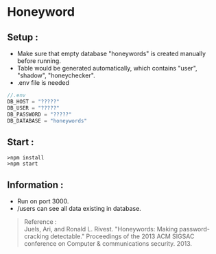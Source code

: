 # Honeyword
## Setup :<br>
- Make sure that empty database "honeywords" is created manually before running.
- Table would be generated automatically, which contains "user", "shadow", "honeychecker".
- .env file is needed
```javascript
//.env
DB_HOST = "?????"
DB_USER = "?????"
DB_PASSWORD = "?????"
DB_DATABASE = "honeywords"
```

## Start :<br>
`>npm install`<br>
`>npm start`

## Information :<br> 
- Run on port 3000.<br>
- /users can see all data existing in database.<br>

> Reference :<br>
> Juels, Ari, and Ronald L. Rivest. "Honeywords: Making password-cracking detectable." Proceedings of the 2013 ACM SIGSAC conference on Computer & communications security. 2013.
